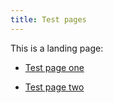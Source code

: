 ```yaml
---
title: Test pages
---
```


This is a landing page:

- [Test page one](/testpages/testpage1)

- [Test page two](/testpages/testpage2)
